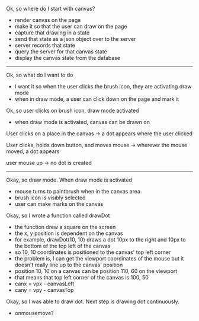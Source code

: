 Ok, so where do I start with canvas?
- render canvas on the page
- make it so that the user can draw on the page
- capture that drawing in a state
- send that state as a json object over to the server
- server records that state
- query the server for that canvas state
- display the canvas state from the database

----------------------------------------------------------------------------------------------------
Ok, so what do I want to do
- I want it so when the user clicks the brush icon, they are activating draw mode
- when in draw mode, a user can click down on the page and mark it

Ok, so user clicks on brush icon, draw mode activated
- when draw mode is activated, canvas can be drawn on

User clicks on a place in the canvas ->
a dot appears where the user clicked

User clicks, holds down button, and moves mouse ->
wherever the mouse moved, a dot appears

user mouse up ->
no dot is created

----------------------------------------------------------------------------------------------------
Okay, so draw mode. When draw mode is activated
- mouse turns to paintbrush when in the canvas area
- brush icon is visibly selected
- user can make marks on the canvas


Okay, so I wrote a function called drawDot
- the function drew a square on the screen
- the x, y position is dependent on the canvas
- for example, drawDot(10, 10) draws a dot 10px to the right and 10px to the bottom of the top left of the canvas
- so 10, 10 coordinates is positioned to the canvas' top left corner
- the problem is, I can get the viewport coordinates of the mouse but it doesn't really line up to the canvas' position
- position 10, 10 on a canvas can be position 110, 60 on the viewport
- that means that top left corner of the canvas is 100, 50
- canx = vpx - canvasLeft
- cany = vpy - canvasTop

Okay, so I was able to draw dot. Next step is drawing dot continuously.
- onmousemove?

